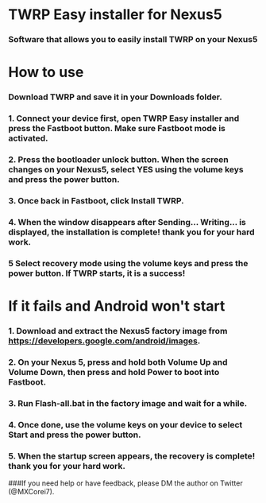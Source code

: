 # TWRP Easy installer for Nexus5 
### Software that allows you to easily install TWRP on your Nexus5

# How to use
### Download TWRP and save it in your Downloads folder.
### 1. Connect your device first, open TWRP Easy installer and press the Fastboot button. Make sure Fastboot mode is activated.
### 2. Press the bootloader unlock button. When the screen changes on your Nexus5, select YES using the volume keys and press the power button.
### 3. Once back in Fastboot, click Install TWRP.
### 4. When the window disappears after Sending... Writing... is displayed, the installation is complete! thank you for your hard work.
### 5 Select recovery mode using the volume keys and press the power button. If TWRP starts, it is a success!

# If it fails and Android won't start
### 1. Download and extract the Nexus5 factory image from https://developers.google.com/android/images.
### 2. On your Nexus 5, press and hold both Volume Up and Volume Down, then press and hold Power to boot into Fastboot.
### 3. Run Flash-all.bat in the factory image and wait for a while.
### 4. Once done, use the volume keys on your device to select Start and press the power button.
### 5. When the startup screen appears, the recovery is complete! thank you for your hard work.

###If you need help or have feedback, please DM the author on Twitter (@MXCorei7).
